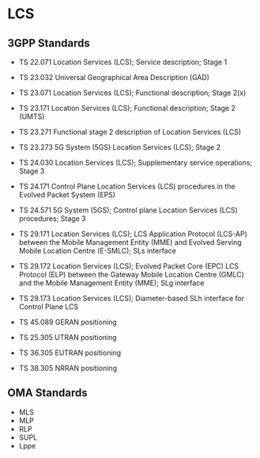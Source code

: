 # LCS

## 3GPP Standards
- TS 22.071	Location Services (LCS); Service description; Stage 1

- TS 23.032	Universal Geographical Area Description (GAD)
- TS 23.071	Location Services (LCS); Functional description; Stage 2(x)
- TS 23.171	Location Services (LCS); Functional description; Stage 2 (UMTS)
- TS 23.271	Functional stage 2 description of Location Services (LCS)
- TS 23.273	5G System (5GS) Location Services (LCS); Stage 2

- TS 24.030	Location Services (LCS); Supplementary service operations; Stage 3
- TS 24.171	Control Plane Location Services (LCS) procedures in the Evolved Packet System (EPS)
- TS 24.571	5G System (5GS); Control plane Location Services (LCS) procedures; Stage 3

- TS 29.171	Location Services (LCS); LCS Application Protocol (LCS-AP) between the Mobile Management Entity (MME) and Evolved Serving Mobile Location Centre (E-SMLC); SLs interface	 
- TS 29.172	Location Services (LCS); Evolved Packet Core (EPC) LCS Protocol (ELP) between the Gateway Mobile Location Centre (GMLC) and the Mobile Management Entity (MME); SLg interface	 
- TS 29.173	Location Services (LCS); Diameter-based SLh interface for Control Plane LCS

- TS 45.089 GERAN positioning
- TS 25.305 UTRAN positioning
- TS 36.305 EUTRAN positioning
- TS 38.305 NRRAN positioning

## OMA Standards
- MLS
- MLP
- RLP
- SUPL
- Lppe
